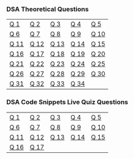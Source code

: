 ### DSA Theoretical Questions 

|                               |                               |                               |                               |                               | 
|-------------------------------|-------------------------------|-------------------------------|-------------------------------|-------------------------------| 
| [Q 1](t_questions/t_q_1.md)   | [Q 2](t_questions/t_q_2.md)   | [Q 3](t_questions/t_q_3.md)   | [Q 4](t_questions/t_q_4.md)   | [Q 5](t_questions/t_q_5.md)   |
| [Q 6](t_questions/t_q_6.md)   | [Q 7](t_questions/t_q_7.md)   | [Q 8](t_questions/t_q_8.md)   | [Q 9](t_questions/t_q_9.md)   | [Q 10](t_questions/t_q_10.md) |
| [Q 11](t_questions/t_q_11.md) | [Q 12](t_questions/t_q_12.md) | [Q 13](t_questions/t_q_13.md) | [Q 14](t_questions/t_q_14.md) | [Q 15](t_questions/t_q_15.md) |
| [Q 16](t_questions/t_q_16.md) | [Q 17](t_questions/t_q_17.md) | [Q 18](t_questions/t_q_18.md) | [Q 19](t_questions/t_q_19.md) | [Q 20](t_questions/t_q_20.md) |
| [Q 21](t_questions/t_q_21.md) | [Q 22](t_questions/t_q_22.md) | [Q 23](t_questions/t_q_23.md) | [Q 24](t_questions/t_q_24.md) | [Q 25](t_questions/t_q_25.md) |
| [Q 26](t_questions/t_q_26.md) | [Q 27](t_questions/t_q_27.md) | [Q 28](t_questions/t_q_28.md) | [Q 29](t_questions/t_q_29.md) | [Q 30](t_questions/t_q_30.md) |
| [Q 31](t_questions/t_q_31.md) | [Q 32](t_questions/t_q_32.md) | [Q 33](t_questions/t_q_33.md) | [Q 34](t_questions/t_q_34.md) | 





### DSA Code Snippets Live Quiz Questions 

|                               |                               |                               |                               |                               | 
|-------------------------------|-------------------------------|-------------------------------|-------------------------------|-------------------------------| 
| [Q 1](code_snippets/q-1.md)   | [Q 2](code_snippets/q-2.md)                  | [Q 3](code_snippets/q-3.md)   | [Q 4](code_snippets/q-4.md)   | [Q 5](code_snippets/q-5.md)   |
| [Q 6](code_snippets/q-6.md)   | [Q 7](code_snippets/q-7.md)   | [Q 8](code_snippets/q-8.md)   | [Q 9](code_snippets/q-9.md)   | [Q 10](code_snippets/q-10.md) |
| [Q 11](code_snippets/q-11.md) | [Q 12](code_snippets/q-12.md) | [Q 13](code_snippets/q-13.md) | [Q 14](code_snippets/q-14.md) | [Q 15](code_snippets/q-15.md) |
| [Q 16](code_snippets/q-16.md) | [Q 17](code_snippets/q-17.md) |


